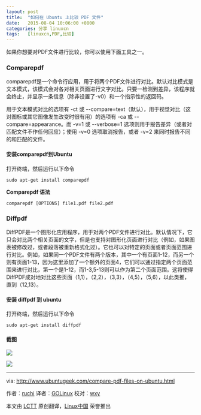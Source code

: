 ```yaml
---
layout: post
title:	"如何在 Ubuntu 上比较 PDF 文件"
date:	2015-08-04 10:06:00 +0800 
categories:	分享 linuxcn 
tags:	[linuxcn,PDF,比较]
---
```



如果你想要对PDF文件进行比较，你可以使用下面工具之一。


### Comparepdf


comparepdf是一个命令行应用，用于将两个PDF文件进行对比。默认对比模式是文本模式，该模式会对各对相关页面进行文字对比。只要一检测到差异，该程序就会终止，并显示一条信息（除非设置了-v0）和一个指示性的返回码。


用于文本模式对比的选项有 -ct 或 --compare=text（默认），用于视觉对比（这对图标或其它图像发生改变时很有用）的选项有 -ca 或 --compare=appearance。而 -v=1 或 --verbose=1 选项则用于报告差异（或者对匹配文件不作任何回应）；使用 -v=0 选项取消报告，或者 -v=2 来同时报告不同的和匹配的文件。


#### 安装comparepdf到Ubuntu


打开终端，然后运行以下命令



```
sudo apt-get install comparepdf

```

**Comparepdf 语法**



```
comparepdf [OPTIONS] file1.pdf file2.pdf

```

### Diffpdf


DiffPDF是一个图形化应用程序，用于对两个PDF文件进行对比。默认情况下，它只会对比两个相关页面的文字，但是也支持对图形化页面进行对比（例如，如果图表被修改过，或者段落被重新格式化过）。它也可以对特定的页面或者页面范围进行对比。例如，如果同一个PDF文件有两个版本，其中一个有页面1-12，而另一个则有页面1-13，因为这里添加了一个额外的页面4，它们可以通过指定两个页面范围来进行对比，第一个是1-12，而1-3,5-13则可以作为第二个页面范围。这将使得DiffPDF成对地对比这些页面（1,1），（2,2），（3,3），（4,5），（5,6），以此类推，直到（12,13）。


#### 安装 diffpdf 到 ubuntu


打开终端，然后运行以下命令



```
sudo apt-get install diffpdf

```

#### 截图


![](/Asserts/Images//attachment/album/201508/04/000759bv4hnmjnpckaaghj.png)


![](/Asserts/Images//attachment/album/201508/04/000759r38frrk3wqqbk844.png)




---


via: <http://www.ubuntugeek.com/compare-pdf-files-on-ubuntu.html>


作者：[ruchi](http://www.ubuntugeek.com/author/ubuntufix) 译者：[GOLinux](https://github.com/GOLinux) 校对：[wxy](https://github.com/wxy)


本文由 [LCTT](https://github.com/LCTT/TranslateProject) 原创翻译，[Linux中国](https://linux.cn/) 荣誉推出
